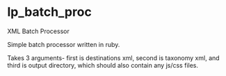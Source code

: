 # lp_batch_proc
XML Batch Processor

Simple batch processor written in ruby.

Takes 3 arguments- first is destinations xml, second is taxonomy xml, and third is output directory, which should also contain any js/css files.


